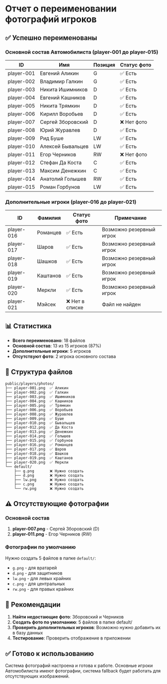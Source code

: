 # Отчет о переименовании фотографий игроков

## ✅ Успешно переименованы

### Основной состав Автомобилиста (player-001 до player-015)

| ID | Имя | Позиция | Статус фото |
|---|---|---|---|
| player-001 | Евгений Аликин | G | ✅ Есть |
| player-002 | Владимир Галкин | G | ✅ Есть |
| player-003 | Никита Ишимников | D | ✅ Есть |
| player-004 | Евгений Кашников | D | ✅ Есть |
| player-005 | Никита Трямкин | D | ✅ Есть |
| player-006 | Кирилл Воробьев | D | ✅ Есть |
| player-007 | Сергей Зборовский | D | ❌ Нет фото |
| player-008 | Юрий Журавлев | D | ✅ Есть |
| player-009 | Рид Буше | LW | ✅ Есть |
| player-010 | Алексей Бывальцев | LW | ✅ Есть |
| player-011 | Егор Черников | RW | ❌ Нет фото |
| player-012 | Стефан Да Коста | C | ✅ Есть |
| player-013 | Максим Денежкин | C | ✅ Есть |
| player-014 | Анатолий Голышев | RW | ✅ Есть |
| player-015 | Роман Горбунов | LW | ✅ Есть |

### Дополнительные игроки (player-016 до player-021)

| ID | Фамилия | Статус фото | Примечание |
|---|---|---|---|
| player-016 | Романцев | ✅ Есть | Возможно резервный игрок |
| player-017 | Шаров | ✅ Есть | Возможно резервный игрок |
| player-018 | Шашков | ✅ Есть | Возможно резервный игрок |
| player-019 | Каштанов | ✅ Есть | Возможно резервный игрок |
| player-020 | Меркли | ✅ Есть | Возможно резервный игрок |
| player-021 | Мэйсек | ❌ Нет в списке | Файл не найден |

## 📊 Статистика

- **Всего переименовано**: 18 файлов
- **Основной состав**: 13 из 15 игроков (87%)
- **Дополнительные игроки**: 5 игроков
- **Отсутствуют фото**: 2 игрока основного состава

## 📁 Структура файлов

```
public/players/photos/
├── player-001.png  ✅ Аликин
├── player-002.png  ✅ Галкин
├── player-003.png  ✅ Ишимников
├── player-004.png  ✅ Кашников
├── player-005.png  ✅ Трямкин
├── player-006.png  ✅ Воробьев
├── player-008.png  ✅ Журавлев
├── player-009.png  ✅ Буше
├── player-010.png  ✅ Бывальцев
├── player-012.png  ✅ Да Коста
├── player-013.png  ✅ Денежкин
├── player-014.png  ✅ Голышев
├── player-015.png  ✅ Горбунов
├── player-016.png  ✅ Романцев
├── player-017.png  ✅ Шаров
├── player-018.png  ✅ Шашков
├── player-019.png  ✅ Каштанов
├── player-020.png  ✅ Меркли
└── default/
    ├── g.png       ❌ Нужно создать
    ├── d.png       ❌ Нужно создать
    ├── lw.png      ❌ Нужно создать
    ├── c.png       ❌ Нужно создать
    └── rw.png      ❌ Нужно создать
```

## ⚠️ Отсутствующие фотографии

### Основной состав
1. **player-007.png** - Сергей Зборовский (D)
2. **player-011.png** - Егор Черников (RW)

### Фотографии по умолчанию
Нужно создать 5 файлов в папке `default/`:
- `g.png` - для вратарей
- `d.png` - для защитников
- `lw.png` - для левых крайних
- `c.png` - для центральных
- `rw.png` - для правых крайних

## 🎯 Рекомендации

1. **Найти недостающие фото**: Зборовский и Черников
2. **Создать фото по умолчанию**: 5 файлов в папке default/
3. **Проверить дополнительных игроков**: Возможно нужно добавить их в базу данных
4. **Тестирование**: Проверить отображение в приложении

## ✅ Готово к использованию

Система фотографий настроена и готова к работе. Основные игроки Автомобилиста имеют фотографии, система fallback будет работать для отсутствующих изображений.

